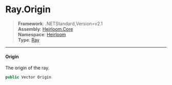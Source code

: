 # Ray.Origin

> **Framework**: .NETStandard,Version=v2.1  
> **Assembly**: [Heirloom.Core][0]  
> **Namespace**: [Heirloom][0]  
> **Type**: [Ray][1]  

--------------------------------------------------------------------------------

#### Origin

The origin of the ray.

```cs
public Vector Origin
```

[0]: ..\Heirloom.Core.md
[1]: Heirloom.Ray.md
